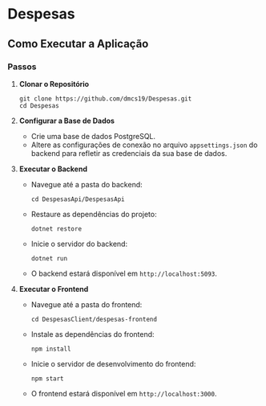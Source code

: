 # Despesas

## Como Executar a Aplicação

### Passos

1. **Clonar o Repositório**
     ```
     git clone https://github.com/dmcs19/Despesas.git
     cd Despesas
     ```

2. **Configurar a Base de Dados**
   - Crie uma base de dados PostgreSQL.
   - Altere as configurações de conexão no arquivo `appsettings.json` do backend para refletir as credenciais da sua base de dados.

3. **Executar o Backend**
   - Navegue até a pasta do backend:
     ```
     cd DespesasApi/DespesasApi
     ```
   - Restaure as dependências do projeto:
     ```
     dotnet restore
     ```
   - Inicie o servidor do backend:
     ```
     dotnet run
     ```
   - O backend estará disponível em `http://localhost:5093`.

4. **Executar o Frontend**
   - Navegue até a pasta do frontend:
     ```
     cd DespesasClient/despesas-frontend
     ```
   - Instale as dependências do frontend:
     ```
     npm install
     ```
   - Inicie o servidor de desenvolvimento do frontend:
     ```
     npm start
     ```
   - O frontend estará disponível em `http://localhost:3000`.
